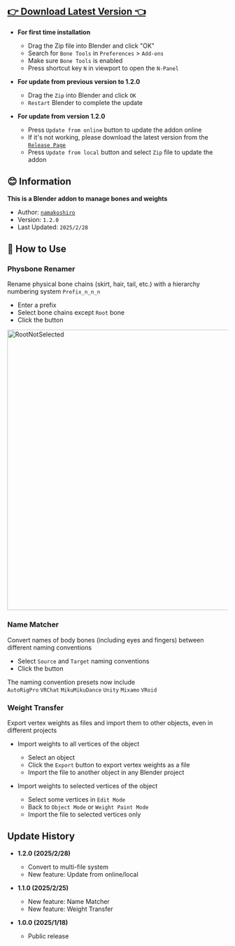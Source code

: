 ## [**👉 Download Latest Version 👈**](https://github.com/namakoshiro/blender-bone-tools/releases/latest)

- **For first time installation**
    - Drag the Zip file into Blender and click "OK"
    - Search for `Bone Tools` in `Preferences` > `Add-ons`
    - Make sure `Bone Tools` is enabled
    - Press shortcut key `N` in viewport to open the `N-Panel`

- **For update from previous version to 1.2.0**  
    - Drag the `Zip` into Blender and click `OK`
    - `Restart` Blender to complete the update

- **For update from version 1.2.0**  
    - Press `Update from online` button to update the addon online
    - If it's not working, please download the latest version from the [`Release Page`](https://github.com/namakoshiro/blender-bone-tools/releases/latest)
    - Press `Update from local` button and select `Zip` file to update the addon

## **😊 Information**

**This is a Blender addon to manage bones and weights**  

- Author: [`namakoshiro`](https://x.com/namakoshiro)  
- Version: `1.2.0`  
- Last Updated: `2025/2/28`  

## **📖 How to Use**

### **Physbone Renamer**
Rename physical bone chains (skirt, hair, tail, etc.) with a hierarchy numbering system `Prefix_n_n_n`
- Enter a prefix
- Select bone chains except `Root` bone
- Click the button

<img width="640" alt="RootNotSelected" src="https://github.com/user-attachments/assets/99d795a6-d8b1-4ced-a603-886ee25a9b64" />  

### **Name Matcher**
Convert names of body bones (including eyes and fingers) between different naming conventions
- Select `Source` and `Target` naming conventions
- Click the button  

The naming convention presets now include  
`AutoRigPro` `VRChat` `MikuMikuDance` `Unity` `Mixamo` `VRoid`    

### **Weight Transfer**
Export vertex weights as files and import them to other objects, even in different projects  

- Import weights to all vertices of the object
    - Select an object
    - Click the `Export` button to export vertex weights as a file
    - Import the file to another object in any Blender project

- Import weights to selected vertices of the object  
    - Select some vertices in `Edit Mode`
    - Back to `Object Mode` or `Weight Paint Mode`
    - Import the file to selected vertices only

## **Update History**

- **1.2.0 (2025/2/28)**
    - Convert to multi-file system
    - New feature: Update from online/local

- **1.1.0 (2025/2/25)**
    - New feature: Name Matcher
    - New feature: Weight Transfer

- **1.0.0 (2025/1/18)**
    - Public release
